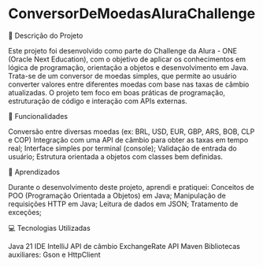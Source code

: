# ConversorDeMoedasAluraChallenge

📌 Descrição do Projeto

Este projeto foi desenvolvido como parte do Challenge da Alura - ONE (Oracle Next Education), com o objetivo de aplicar os conhecimentos em lógica de programação, orientação a objetos e desenvolvimento em Java.
Trata-se de um conversor de moedas simples, que permite ao usuário converter valores entre diferentes moedas com base nas taxas de câmbio atualizadas. O projeto tem foco em boas práticas de programação, estruturação de código e interação com APIs externas.

🔧 Funcionalidades

Conversão entre diversas moedas (ex: BRL, USD, EUR, GBP, ARS, BOB, CLP e COP)
Integração com uma API de câmbio para obter as taxas em tempo real;
Interface simples por terminal (console);
Validação de entrada do usuário;
Estrutura orientada a objetos com classes bem definidas.


🧠 Aprendizados

Durante o desenvolvimento deste projeto, aprendi e pratiquei:
Conceitos de POO (Programação Orientada a Objetos) em Java;
Manipulação de requisições HTTP em Java;
Leitura de dados em JSON;
Tratamento de exceções;



💻 Tecnologias Utilizadas

Java 21
IDE IntelliJ
API de câmbio ExchangeRate API
Maven 
Bibliotecas auxiliares: Gson e HttpClient 

